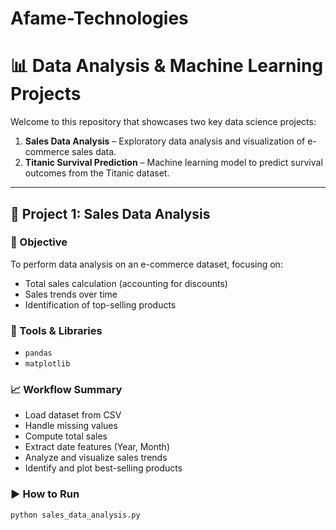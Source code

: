 # Afame-Technologies
# 📊 Data Analysis & Machine Learning Projects

Welcome to this repository that showcases two key data science projects:

1. **Sales Data Analysis** – Exploratory data analysis and visualization of e-commerce sales data.
2. **Titanic Survival Prediction** – Machine learning model to predict survival outcomes from the Titanic dataset.

---

## 🛒 Project 1: Sales Data Analysis

### 📌 Objective
To perform data analysis on an e-commerce dataset, focusing on:
- Total sales calculation (accounting for discounts)
- Sales trends over time
- Identification of top-selling products

### 🧰 Tools & Libraries
- `pandas`
- `matplotlib`

### 📈 Workflow Summary
- Load dataset from CSV
- Handle missing values
- Compute total sales
- Extract date features (Year, Month)
- Analyze and visualize sales trends
- Identify and plot best-selling products

### ▶️ How to Run
```bash
python sales_data_analysis.py
